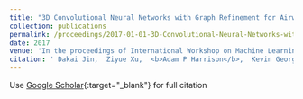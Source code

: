 ```yaml
---
title: "3D Convolutional Neural Networks with Graph Refinement for Airway Segmentation Using Incomplete Data Labels"
collection: publications
permalink: /proceedings/2017-01-01-3D-Convolutional-Neural-Networks-with-Graph-Refinement-for-Airway-Segmentation-Using-Incomplete-Data-Labels
date: 2017
venue: 'In the proceedings of International Workshop on Machine Learning in Medical Imaging'
citation: ' Dakai Jin,  Ziyue Xu,  <b>Adam P Harrison</b>,  Kevin George,  Daniel J Mollura, &quot;3D Convolutional Neural Networks with Graph Refinement for Airway Segmentation Using Incomplete Data Labels.&quot; In the proceedings of International Workshop on Machine Learning in Medical Imaging, 2017.'
---
```

Use [Google Scholar](https://scholar.google.com/scholar?q=3D+Convolutional+Neural+Networks+with+Graph+Refinement+for+Airway+Segmentation+Using+Incomplete+Data+Labels){:target="_blank"} for full citation